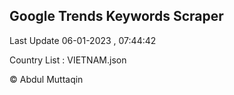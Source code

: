 

## Google Trends Keywords Scraper 
 
Last Update 06-01-2023 , 07:44:42

Country List :
VIETNAM.json



© Abdul Muttaqin 
